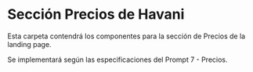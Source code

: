 
# Sección Precios de Havani

Esta carpeta contendrá los componentes para la sección de Precios de la landing page.

Se implementará según las especificaciones del Prompt 7 - Precios.
